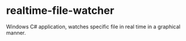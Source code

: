 # realtime-file-watcher
Windows C# application, watches specific file in real time in a graphical manner.
